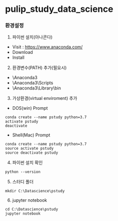 # pulip_study_data_science

### 환경설정

1. 파이썬 설치(아나콘다)
* Visit : <https://www.anaconda.com/>
* Download
* Install

2. 환경변수(PATH) 추가(필요시)
* \Anaconda3
* \Anaconda3\Scripts 
* \Anaconda3\Library\bin 

3. 가상환경(virtual enviroment) 추가
* DOS(win) Prompt
```
conda create --name pstudy python=3.7
activate pstudy
deactivate
```
* Shell(Mac) Prompt
```
conda create --name pstudy python=3.7
source activate pstudy
source deactivate pstudy
```
4. 파이썬 설치 확인
```
python --version
```

5. 스터디 폴더
```
mkdir C:\Datascience\pstudy
```

6. jupyter notebook
```
cd C:\Datascience\pstudy
jupyter notebook
```
